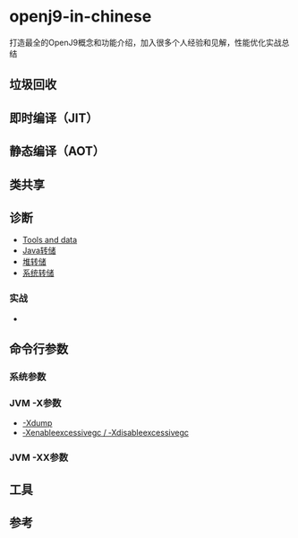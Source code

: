 # openj9-in-chinese
打造最全的OpenJ9概念和功能介绍，加入很多个人经验和见解，性能优化实战总结

## 垃圾回收

## 即时编译（JIT）

## 静态编译（AOT）

## 类共享



## 诊断
* [Tools and data](https://www.eclipse.org/openj9/docs/diag_overview/)
* [Java转储](https://github.com/wenger66/openj9-in-chinese/blob/master/诊断/Java_dump.md)
* [堆转储](https://github.com/wenger66/openj9-in-chinese/blob/master/诊断/Heap_dump.md)
* [系统转储](https://github.com/wenger66/openj9-in-chinese/blob/master/诊断/System_dump.md)

### 实战
* 

## 命令行参数

### 系统参数

### JVM -X参数
* [-Xdump](./命令行参数/JVM-X参数/-Xdump.md)
* [‑Xenableexcessivegc / ‑Xdisableexcessivegc](https://www.ibm.com/support/knowledgecenter/zh/SSYKE2_8.0.0/openj9/xenableexcessivegc/index.html)

### JVM -XX参数

## 工具

## 参考